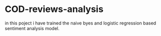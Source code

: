 # COD-reviews-analysis
in this poject i have trained the naive byes and logistic regression based sentiment analysis model.
